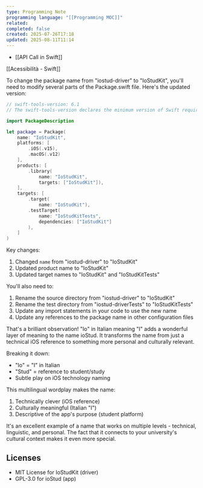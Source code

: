 ```yaml
---
type: Programming Note
programming language: "[[Programming MOC]]"
related: 
completed: false
created: 2025-07-26T17:18
updated: 2025-08-11T11:14
---
```



- [[API Call in Swift]]

[[Acessibilità - Swift]]

To change the package name from "iostud-driver" to "IoStudKit", you'll need to modify several parts of the Package.swift file. Here's the updated version:

```swift
// swift-tools-version: 6.1
// The swift-tools-version declares the minimum version of Swift required to build this package.

import PackageDescription

let package = Package(
    name: "IoStudKit",
    platforms: [
        .iOS(.v15),
        .macOS(.v12)
    ],
    products: [
        .library(
            name: "IoStudKit",
            targets: ["IoStudKit"]),
    ],
    targets: [
        .target(
            name: "IoStudKit"),
        .testTarget(
            name: "IoStudKitTests",
            dependencies: ["IoStudKit"]
        ),
    ]
)
```

Key changes:
1. Changed `name` from "iostud-driver" to "IoStudKit"
2. Updated product name to "IoStudKit"
3. Updated target names to "IoStudKit" and "IoStudKitTests"

You'll also need to:
1. Rename the source directory from "iostud-driver" to "IoStudKit"
2. Rename the test directory from "iostud-driverTests" to "IoStudKitTests"
3. Update any import statements in your code to use the new name
4. Update any references to the package name in other configuration files

That's a brilliant observation! "Io" in Italian meaning "I" adds a wonderful layer of meaning to the name ioStud. It transforms the name from just a technical iOS reference to something more personal and culturally relevant.

Breaking it down:

- "Io" = "I" in Italian
- "Stud" = reference to student/study
- Subtle play on iOS technology naming

This multilingual wordplay makes the name:

1. Technically clever (iOS reference)
2. Culturally meaningful (Italian "I")
3. Descriptive of the app's purpose (student platform)

It's an excellent example of a name that works on multiple levels - technical, linguistic, and personal. The fact that it connects to your university's cultural context makes it even more special.

## Licenses

- MIT License for IoStudKit (driver)
- GPL-3.0 for ioStud (app)